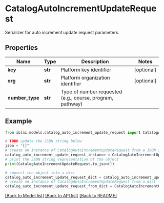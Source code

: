 # CatalogAutoIncrementUpdateRequest

Serializer for auto increment update request parameters.

## Properties

Name | Type | Description | Notes
------------ | ------------- | ------------- | -------------
**key** | **str** | Platform key identifier | [optional] 
**org** | **str** | Platform organization identifier | [optional] 
**number_type** | **str** | Type of number requested (e.g., course, program, pathway) | 

## Example

```python
from iblai.models.catalog_auto_increment_update_request import CatalogAutoIncrementUpdateRequest

# TODO update the JSON string below
json = "{}"
# create an instance of CatalogAutoIncrementUpdateRequest from a JSON string
catalog_auto_increment_update_request_instance = CatalogAutoIncrementUpdateRequest.from_json(json)
# print the JSON string representation of the object
print(CatalogAutoIncrementUpdateRequest.to_json())

# convert the object into a dict
catalog_auto_increment_update_request_dict = catalog_auto_increment_update_request_instance.to_dict()
# create an instance of CatalogAutoIncrementUpdateRequest from a dict
catalog_auto_increment_update_request_from_dict = CatalogAutoIncrementUpdateRequest.from_dict(catalog_auto_increment_update_request_dict)
```
[[Back to Model list]](../README.md#documentation-for-models) [[Back to API list]](../README.md#documentation-for-api-endpoints) [[Back to README]](../README.md)


